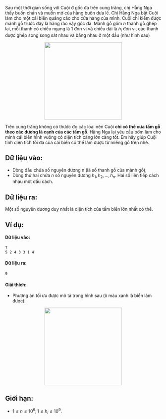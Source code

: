 Sau một thời gian sống với Cuội ở gốc đa trên cung trăng, chị Hằng Nga thấy buồn chán và muốn mở của hàng buôn dưa lê. Chị Hằng Nga bắt Cuội làm cho một cái biển quảng cáo cho cửa hàng của mình. Cuội chỉ kiếm được mảnh gỗ trước đây là hàng rào vậy gốc đa. Mảnh gỗ gồm $n$ thanh gỗ ghép lại, mỗi thanh có chiều ngang là $1$ đơn vị và chiều dài là $h_i$ đơn vị, các thanh được ghép song song sát nhau và bằng nhau ở một đầu (như hình sau)

<center><img src="/images/problems/502/SALEMON.jpg" width="250px" /></center>

Trên cung trăng không có thước đo các loại nên Cuội **chỉ có thể cưa tấm gỗ theo các đường là cạnh của các tấm gỗ**. Hằng Nga lại yêu cầu bờm làm cho mình cái biển hình vuông có diện tích càng lớn càng tốt. Em hãy giúp Cuội tính diện tích tối đa của cái biến có thể làm được từ miếng gỗ trên nhé.

## Dữ liệu vào:
- Dòng đầu chứa số nguyên dương n (là số thanh gỗ của mảnh gỗ);
- Dòng thứ hai chứa $n$ số nguyên dương $h_1, h_2, …, h_n$. Hai số liên tiếp cách nhau một dấu cách.

## Dữ liệu ra:
Một số nguyên dương duy nhất là diện tích của tấm biển lớn nhất có thể.

## Ví dụ:
#### Dữ liệu vào:
```
7
5 2 4 3 3 1 4
```

#### Dữ liệu ra:
```
9
```

#### Giải thích:
- Phương án tối ưu được mô tả trong hình sau (ô màu xanh là biển làm được):
<center><img src="/images/problems/502/SALEMON2.jpg" width="250px" /></center>

## Giới hạn:
- $1 ≤ n ≤ 10^6; 1 ≤ h_i ≤ 10^9$.